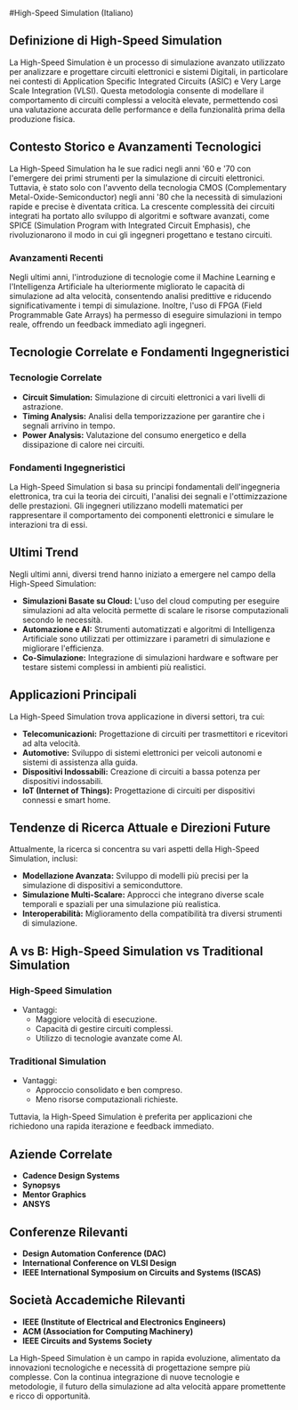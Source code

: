 #High-Speed Simulation (Italiano)

## Definizione di High-Speed Simulation

La High-Speed Simulation è un processo di simulazione avanzato utilizzato per analizzare e progettare circuiti elettronici e sistemi Digitali, in particolare nei contesti di Application Specific Integrated Circuits (ASIC) e Very Large Scale Integration (VLSI). Questa metodologia consente di modellare il comportamento di circuiti complessi a velocità elevate, permettendo così una valutazione accurata delle performance e della funzionalità prima della produzione fisica.

## Contesto Storico e Avanzamenti Tecnologici

La High-Speed Simulation ha le sue radici negli anni '60 e '70 con l'emergere dei primi strumenti per la simulazione di circuiti elettronici. Tuttavia, è stato solo con l'avvento della tecnologia CMOS (Complementary Metal-Oxide-Semiconductor) negli anni '80 che la necessità di simulazioni rapide e precise è diventata critica. La crescente complessità dei circuiti integrati ha portato allo sviluppo di algoritmi e software avanzati, come SPICE (Simulation Program with Integrated Circuit Emphasis), che rivoluzionarono il modo in cui gli ingegneri progettano e testano circuiti.

### Avanzamenti Recenti

Negli ultimi anni, l'introduzione di tecnologie come il Machine Learning e l'Intelligenza Artificiale ha ulteriormente migliorato le capacità di simulazione ad alta velocità, consentendo analisi predittive e riducendo significativamente i tempi di simulazione. Inoltre, l'uso di FPGA (Field Programmable Gate Arrays) ha permesso di eseguire simulazioni in tempo reale, offrendo un feedback immediato agli ingegneri.

## Tecnologie Correlate e Fondamenti Ingegneristici

### Tecnologie Correlate

- **Circuit Simulation:** Simulazione di circuiti elettronici a vari livelli di astrazione.
- **Timing Analysis:** Analisi della temporizzazione per garantire che i segnali arrivino in tempo.
- **Power Analysis:** Valutazione del consumo energetico e della dissipazione di calore nei circuiti.

### Fondamenti Ingegneristici

La High-Speed Simulation si basa su principi fondamentali dell'ingegneria elettronica, tra cui la teoria dei circuiti, l'analisi dei segnali e l'ottimizzazione delle prestazioni. Gli ingegneri utilizzano modelli matematici per rappresentare il comportamento dei componenti elettronici e simulare le interazioni tra di essi.

## Ultimi Trend

Negli ultimi anni, diversi trend hanno iniziato a emergere nel campo della High-Speed Simulation:

- **Simulazioni Basate su Cloud:** L'uso del cloud computing per eseguire simulazioni ad alta velocità permette di scalare le risorse computazionali secondo le necessità.
- **Automazione e AI:** Strumenti automatizzati e algoritmi di Intelligenza Artificiale sono utilizzati per ottimizzare i parametri di simulazione e migliorare l'efficienza.
- **Co-Simulazione:** Integrazione di simulazioni hardware e software per testare sistemi complessi in ambienti più realistici.

## Applicazioni Principali

La High-Speed Simulation trova applicazione in diversi settori, tra cui:

- **Telecomunicazioni:** Progettazione di circuiti per trasmettitori e ricevitori ad alta velocità.
- **Automotive:** Sviluppo di sistemi elettronici per veicoli autonomi e sistemi di assistenza alla guida.
- **Dispositivi Indossabili:** Creazione di circuiti a bassa potenza per dispositivi indossabili.
- **IoT (Internet of Things):** Progettazione di circuiti per dispositivi connessi e smart home.

## Tendenze di Ricerca Attuale e Direzioni Future

Attualmente, la ricerca si concentra su vari aspetti della High-Speed Simulation, inclusi:

- **Modellazione Avanzata:** Sviluppo di modelli più precisi per la simulazione di dispositivi a semiconduttore.
- **Simulazione Multi-Scalare:** Approcci che integrano diverse scale temporali e spaziali per una simulazione più realistica.
- **Interoperabilità:** Miglioramento della compatibilità tra diversi strumenti di simulazione.

## A vs B: High-Speed Simulation vs Traditional Simulation

### High-Speed Simulation

- Vantaggi:
  - Maggiore velocità di esecuzione.
  - Capacità di gestire circuiti complessi.
  - Utilizzo di tecnologie avanzate come AI.

### Traditional Simulation

- Vantaggi:
  - Approccio consolidato e ben compreso.
  - Meno risorse computazionali richieste.
  
Tuttavia, la High-Speed Simulation è preferita per applicazioni che richiedono una rapida iterazione e feedback immediato.

## Aziende Correlate

- **Cadence Design Systems**
- **Synopsys**
- **Mentor Graphics**
- **ANSYS**

## Conferenze Rilevanti

- **Design Automation Conference (DAC)**
- **International Conference on VLSI Design**
- **IEEE International Symposium on Circuits and Systems (ISCAS)**

## Società Accademiche Rilevanti

- **IEEE (Institute of Electrical and Electronics Engineers)**
- **ACM (Association for Computing Machinery)**
- **IEEE Circuits and Systems Society**

La High-Speed Simulation è un campo in rapida evoluzione, alimentato da innovazioni tecnologiche e necessità di progettazione sempre più complesse. Con la continua integrazione di nuove tecnologie e metodologie, il futuro della simulazione ad alta velocità appare promettente e ricco di opportunità.